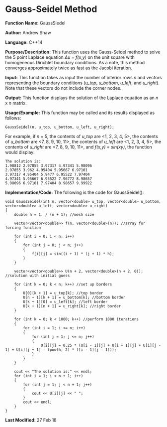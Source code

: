 # Gauss-Seidel Method

**Function Name:** GaussSiedel

**Author:** Andrew Shaw

**Language:** C++14

**Purpose/Description:** This function uses the Gauss-Seidel method to solve the 5 point Laplace equation *&Delta;u = f(x,y)* on the unit square with homogeneous Dirichlet boundary conditions. As a note, this method converges approximately twice as fast as the Jacobi iteration.

**Input:** This function takes as input the number of interior rows *n* and vectors representing the boundary conditions (*u_top*, *u_bottom*, *u_left*, and *u_right*). Note that these vectors do not include the corner nodes.

**Output:** This function displays the solution of the Laplace equation as an *n* x *n* matrix.

**Usage/Example:** This function may be called and its results displayed as follows:
~~~~
GaussSeidel(n, u_top, u_bottom, u_left, u_right);
~~~~
For example, if *n* = 5, the contents of *u_top* are <1, 2, 3, 4, 5>, the contents of *u_bottom* are <7, 8, 9, 10, 11>, the contents of *u_left* are <1, 2, 3, 4, 5>, the contents of *u_right* are <7, 8, 9, 10, 11>, and *f(x,y) = sin(xy)*, the function would display:
~~~~
The solution is:
1.98812 2.97855 3.97317 4.97341 5.98096
2.97855 3.962 4.95404 5.95667 6.97101
3.97317 4.95404 5.9477 6.95522 7.97404
4.97341 5.95667 6.95522 7.96772 8.98657
5.98096 6.97101 7.97404 8.98657 9.99922
~~~~
**Implementation/Code:** The following is the code for GaussSeidel():
~~~~
void GaussSeidel(int n, vector<double> u_top, vector<double> u_bottom, vector<double> u_left, vector<double> u_right)
{
	double h = 1. / (n + 1); //mesh size

	vector<vector<double>> f(n, vector<double>(n)); //array for forcing function

	for (int i = 0; i < n; i++)
	{
		for (int j = 0; j < n; j++)
		{
			f[i][j] = sin((i + 1) * (j + 1) * h);
		}
	}

	vector<vector<double>> U(n + 2, vector<double>(n + 2, 0)); //solution with initial guess

	for (int k = 0; k < n; k++) //set up borders
	{
		U[0][k + 1] = u_top[k]; //top border
		U[n + 1][k + 1] = u_bottom[k]; //bottom border
		U[k + 1][0] = u_left[k]; //left border
		U[k + 1][n + 1] = u_right[k]; //right border
	}

	for (int k = 0; k < 1000; k++) //perform 1000 iterations
	{
		for (int i = 1; i <= n; i++)
		{
			for (int j = 1; j <= n; j++)
			{
				U[i][j] = 0.25 * (U[i - 1][j] + U[i + 1][j] + U[i][j - 1] + U[i][j + 1] - (pow(h, 2) * f[i - 1][j - 1]));
			}
		}
	}
	
	cout << "The solution is:" << endl;
	for (int i = 1; i < n + 1; i++)
	{
		for (int j = 1; j < n + 1; j++)
		{
			cout << U[i][j] << " ";
		}
		cout << endl;
	}
}
~~~~
**Last Modified:** 27 Feb 18
